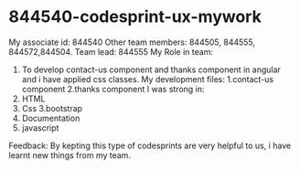 # 844540-codesprint-ux-mywork
My associate id:
844540
Other team members:
844505, 844555, 844572,844504.
Team lead:
844555
My Role in team:
1. To develop contact-us component and thanks component in angular and i have applied css classes.
My development files:
1.contact-us component
2.thanks component
I was strong in:
1. HTML
2. Css
3.bootstrap
4. Documentation
5. javascript


Feedback:
By kepting this type of codesprints are very helpful to us, i have learnt new things from my team.
